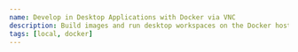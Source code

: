 ```yaml
---
name: Develop in Desktop Applications with Docker via VNC
description: Build images and run desktop workspaces on the Docker host with no image registry required
tags: [local, docker]
---
```


